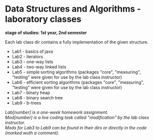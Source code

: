 # Data Structures and Algorithms - laboratory classes
__stage of studies: 1st year, 2nd semester__

Each lab class dir contains a fully implementation of the given structure.

* Lab1 - basics of java
* Lab2 - iterators
* Lab3 - one-way lists
* Lab4 - two-way linked lists
* Lab5 - simple sorting algorithms (packages "core", "measuring", "testing" were given for use by the lab class instructor)
* Lab6 - efficient sorting algorithms (packages "core", "measuring", "testing" were given for use by the lab class instructor)
* Lab7 - binary heap
* Lab8 - binary search tree
* Lab9 - b-trees

_Lab[number] is a one-week homework assignment.<br>_
_Mod[number] is a live coding task called "modification" by the lab class instructor.<br>_
_Mods for Lab3 to Lab9 can be found in their dirs or directly in the code (marked wuth a comment)._
